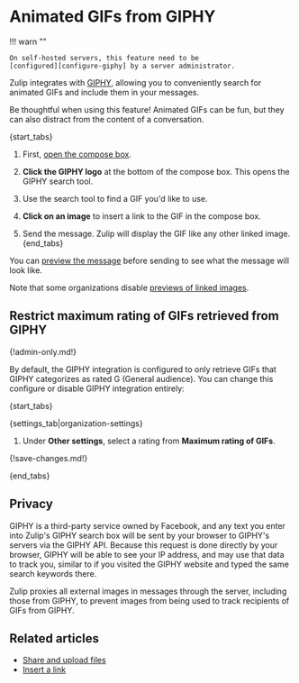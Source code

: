 # Animated GIFs from GIPHY

!!! warn ""

    On self-hosted servers, this feature need to be
    [configured][configure-giphy] by a server administrator.

Zulip integrates with [GIPHY](https://giphy.com), allowing you to
conveniently search for animated GIFs and include them in your
messages.

Be thoughtful when using this feature! Animated GIFs can be fun, but
they can also distract from the content of a conversation.

{start_tabs}
1. First, [open the compose box](/help/open-the-compose-box).

1. **Click the GIPHY logo** at the bottom of the compose box. This
   opens the GIPHY search tool.

1. Use the search tool to find a GIF you'd like to use.

1. **Click on an image** to insert a link to the GIF in the compose box.

1. Send the message.  Zulip will display the GIF like any other linked
   image.
{end_tabs}

You can [preview the
message](/help/preview-your-message-before-sending) before sending to
see what the message will look like.

Note that some organizations disable [previews of linked
images](/help/image-video-and-website-previews).

## Restrict maximum rating of GIFs retrieved from GIPHY

{!admin-only.md!}

By default, the GIPHY integration is configured to only retrieve GIFs
that GIPHY categorizes as rated G (General audience). You can change
this configure or disable GIPHY integration entirely:

{start_tabs}

{settings_tab|organization-settings}

1. Under **Other settings**, select a rating from **Maximum rating of GIFs**.

{!save-changes.md!}

{end_tabs}

## Privacy

GIPHY is a third-party service owned by Facebook, and any text you
enter into Zulip's GIPHY search box will be sent by your browser to
GIPHY's servers via the GIPHY API. Because this request is done
directly by your browser, GIPHY will be able to see your IP address,
and may use that data to track you, similar to if you visited the
GIPHY website and typed the same search keywords there.

Zulip proxies all external images in messages through the server,
including those from GIPHY, to prevent images from being used to track
recipients of GIFs from GIPHY.

[configure-giphy]: https://zulip.readthedocs.io/en/stable/production/giphy-gif-integration.html

## Related articles

* [Share and upload files](/help/share-and-upload-files)
* [Insert a link](/help/insert-a-link)
